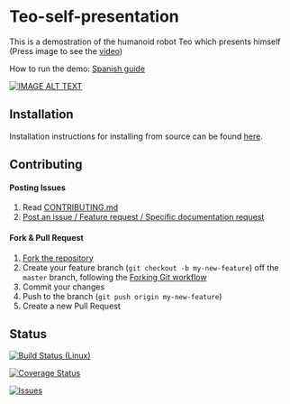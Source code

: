 # Teo-self-presentation
 
 This is a demostration of the humanoid robot Teo which presents himself (Press image to see the [video](https://www.youtube.com/watch?v=flyQq09S5GI))
 
 How to run the demo: [Spanish guide](http://robots.uc3m.es/index.php/Procedimiento_Demos)
 
 [![IMAGE ALT TEXT](http://i3.ytimg.com/vi/flyQq09S5GI/maxresdefault.jpg)](https://www.youtube.com/watch?v=flyQq09S5GI "Teo Self Presentation")
 
 ## Installation

Installation instructions for installing from source can be found [here]( /doc/teo-self-presentation-install.md).

## Contributing

#### Posting Issues

1. Read [CONTRIBUTING.md](CONTRIBUTING.md)
2. [Post an issue / Feature request / Specific documentation request](https://github.com/roboticslab-uc3m/teo-self-presentation/issues)

#### Fork & Pull Request

1. [Fork the repository](https://github.com/roboticslab-uc3m/teo-self-presentation/fork)
2. Create your feature branch (`git checkout -b my-new-feature`) off the `master` branch, following the [Forking Git workflow](https://www.atlassian.com/git/tutorials/comparing-workflows/forking-workflow)
3. Commit your changes
4. Push to the branch (`git push origin my-new-feature`)
5. Create a new Pull Request

## Status

[![Build Status (Linux)](https://travis-ci.com/roboticslab-uc3m/teo-self-presentation.svg?branch=master)](https://travis-ci.com/roboticslab-uc3m/teo-self-presentation)

[![Coverage Status](https://coveralls.io/repos/roboticslab-uc3m/teo-self-presentation/badge.svg)](https://coveralls.io/r/roboticslab-uc3m/teo-self-presentation)

[![Issues](https://img.shields.io/github/issues/roboticslab-uc3m/teo-self-presentation.svg?label=Issues)](https://github.com/roboticslab-uc3m/teo-self-presentation/issues)
